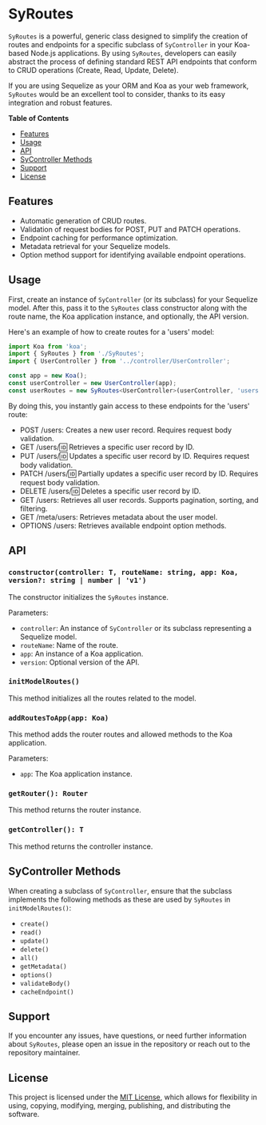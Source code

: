 # SyRoutes

`SyRoutes` is a powerful, generic class designed to simplify the creation of routes and endpoints for a specific subclass of `SyController` in your Koa-based Node.js applications. By using `SyRoutes`, developers can easily abstract the process of defining standard REST API endpoints that conform to CRUD operations (Create, Read, Update, Delete).

If you are using Sequelize as your ORM and Koa as your web framework, `SyRoutes` would be an excellent tool to consider, thanks to its easy integration and robust features.

**Table of Contents**

- [Features](#features)
- [Usage](#usage)
- [API](#api)
- [SyController Methods](#sycontroller-methods)
- [Support](#support)
- [License](#license)

## Features

- Automatic generation of CRUD routes.
- Validation of request bodies for POST, PUT and PATCH operations.
- Endpoint caching for performance optimization.
- Metadata retrieval for your Sequelize models.
- Option method support for identifying available endpoint operations.

## Usage

First, create an instance of `SyController` (or its subclass) for your Sequelize model. After this, pass it to the `SyRoutes` class constructor along with the route name, the Koa application instance, and optionally, the API version.

Here's an example of how to create routes for a 'users' model:

```typescript
import Koa from 'koa';
import { SyRoutes } from './SyRoutes';
import { UserController } from '../controller/UserController';

const app = new Koa();
const userController = new UserController(app);
const userRoutes = new SyRoutes<UserController>(userController, 'users', app, 'v1');
```

By doing this, you instantly gain access to these endpoints for the 'users' route:

- POST /users: Creates a new user record. Requires request body validation.
- GET /users/:id: Retrieves a specific user record by ID.
- PUT /users/:id: Updates a specific user record by ID. Requires request body validation.
- PATCH /users/:id: Partially updates a specific user record by ID. Requires request body validation.
- DELETE /users/:id: Deletes a specific user record by ID.
- GET /users: Retrieves all user records. Supports pagination, sorting, and filtering.
- GET /meta/users: Retrieves metadata about the user model.
- OPTIONS /users: Retrieves available endpoint option methods.

## API

### `constructor(controller: T, routeName: string, app: Koa, version?: string | number | 'v1')`

The constructor initializes the `SyRoutes` instance.

Parameters:

- `controller`: An instance of `SyController` or its subclass representing a Sequelize model.
- `routeName`: Name of the route.
- `app`: An instance of a Koa application.
- `version`: Optional version of the API.

### `initModelRoutes()`

This method initializes all the routes related to the model.

### `addRoutesToApp(app: Koa)`

This method adds the router routes and allowed methods to the Koa application.

Parameters:

- `app`: The Koa application instance.

### `getRouter(): Router`

This method returns the router instance.

### `getController(): T`

This method returns the controller instance.

## SyController Methods

When creating a subclass of `SyController`, ensure that the subclass implements the following methods as these are used by `SyRoutes` in `initModelRoutes()`:

- `create()`
- `read()`
- `update()`
- `delete()`
- `all()`
- `getMetadata()`
- `options()`
- `validateBody()`
- `cacheEndpoint()`

## Support

If you encounter any issues, have questions, or need further information about `SyRoutes`, please open an issue in the repository or reach out to the repository maintainer.

## License

This project is licensed under the [MIT License](https://choosealicense.com/licenses/mit/), which allows for flexibility in using, copying, modifying, merging, publishing, and distributing the software.
